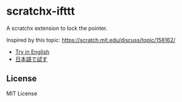 # scratchx-ifttt
A scratchx extension to lock the pointer.

Inspired by this topic: <https://scratch.mit.edu/discuss/topic/158162/>

- [Try in English](http://scratchx.org/?url=http://makerbox.net/scratchx-pointerlock/scripts.js#scratch)
- [日本語で試す](http://scratchx.org/?url=http://makerbox.net/scratchx-pointerlock/scripts.js&lang=ja#scratch)

## License
MIT License

